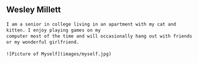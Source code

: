 ## Wesley Millett
    I am a senior in college living in an apartment with my cat and kitten. I enjoy playing games on my
    computer most of the time and will occasionally hang out with friends or my wonderful girlfriend.
    
    ![Picture of Myself](images/myself.jpg)